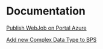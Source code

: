 # Documentation

[Publish WebJob on Portal Azure](Docs/WebJobDeploy.md)

[Add new Complex Data Type to BPS](Docs/tipos_complexos_BPS.md)
